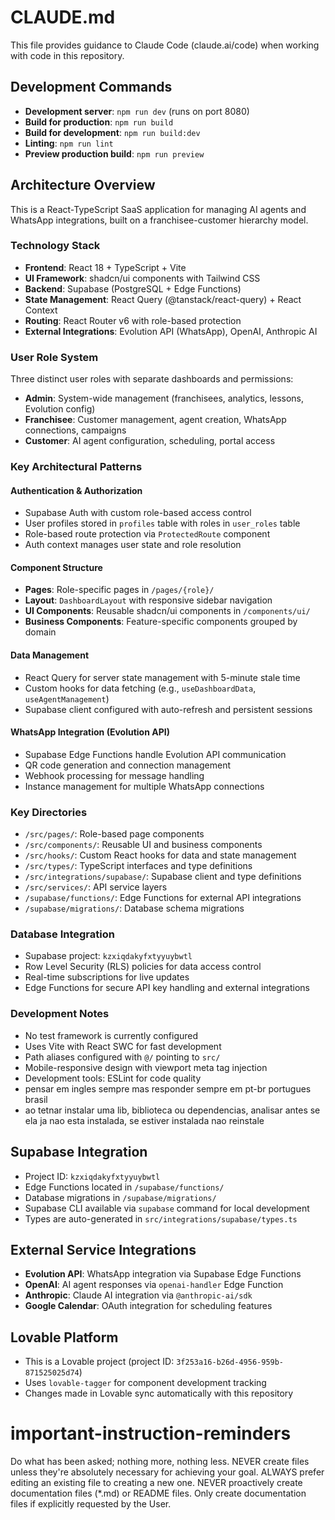 # CLAUDE.md

This file provides guidance to Claude Code (claude.ai/code) when working with code in this repository.

## Development Commands

- **Development server**: `npm run dev` (runs on port 8080)
- **Build for production**: `npm run build`
- **Build for development**: `npm run build:dev`
- **Linting**: `npm run lint`
- **Preview production build**: `npm run preview`

## Architecture Overview

This is a React-TypeScript SaaS application for managing AI agents and WhatsApp integrations, built on a franchisee-customer hierarchy model.

### Technology Stack
- **Frontend**: React 18 + TypeScript + Vite
- **UI Framework**: shadcn/ui components with Tailwind CSS
- **Backend**: Supabase (PostgreSQL + Edge Functions)
- **State Management**: React Query (@tanstack/react-query) + React Context
- **Routing**: React Router v6 with role-based protection
- **External Integrations**: Evolution API (WhatsApp), OpenAI, Anthropic AI

### User Role System
Three distinct user roles with separate dashboards and permissions:
- **Admin**: System-wide management (franchisees, analytics, lessons, Evolution config)
- **Franchisee**: Customer management, agent creation, WhatsApp connections, campaigns
- **Customer**: AI agent configuration, scheduling, portal access

### Key Architectural Patterns

#### Authentication & Authorization
- Supabase Auth with custom role-based access control
- User profiles stored in `profiles` table with roles in `user_roles` table
- Role-based route protection via `ProtectedRoute` component
- Auth context manages user state and role resolution

#### Component Structure
- **Pages**: Role-specific pages in `/pages/{role}/`
- **Layout**: `DashboardLayout` with responsive sidebar navigation
- **UI Components**: Reusable shadcn/ui components in `/components/ui/`
- **Business Components**: Feature-specific components grouped by domain

#### Data Management
- React Query for server state management with 5-minute stale time
- Custom hooks for data fetching (e.g., `useDashboardData`, `useAgentManagement`)
- Supabase client configured with auto-refresh and persistent sessions

#### WhatsApp Integration (Evolution API)
- Supabase Edge Functions handle Evolution API communication
- QR code generation and connection management
- Webhook processing for message handling
- Instance management for multiple WhatsApp connections

### Key Directories

- `/src/pages/`: Role-based page components
- `/src/components/`: Reusable UI and business components
- `/src/hooks/`: Custom React hooks for data and state management
- `/src/types/`: TypeScript interfaces and type definitions
- `/src/integrations/supabase/`: Supabase client and type definitions
- `/src/services/`: API service layers
- `/supabase/functions/`: Edge Functions for external API integrations
- `/supabase/migrations/`: Database schema migrations

### Database Integration
- Supabase project: `kzxiqdakyfxtyyuybwtl`
- Row Level Security (RLS) policies for data access control
- Real-time subscriptions for live updates
- Edge Functions for secure API key handling and external integrations

### Development Notes
- No test framework is currently configured
- Uses Vite with React SWC for fast development
- Path aliases configured with `@/` pointing to `src/`
- Mobile-responsive design with viewport meta tag injection
- Development tools: ESLint for code quality
- pensar em ingles sempre mas responder sempre em pt-br portugues brasil
- ao tetnar instalar uma lib, biblioteca ou dependencias, analisar antes se ela ja nao esta instalada, se estiver instalada nao reinstale

## Supabase Integration
- Project ID: `kzxiqdakyfxtyyuybwtl`
- Edge Functions located in `/supabase/functions/`
- Database migrations in `/supabase/migrations/`
- Supabase CLI available via `supabase` command for local development
- Types are auto-generated in `src/integrations/supabase/types.ts`

## External Service Integrations
- **Evolution API**: WhatsApp integration via Supabase Edge Functions
- **OpenAI**: AI agent responses via `openai-handler` Edge Function
- **Anthropic**: Claude AI integration via `@anthropic-ai/sdk`
- **Google Calendar**: OAuth integration for scheduling features

## Lovable Platform
- This is a Lovable project (project ID: `3f253a16-b26d-4956-959b-871525025d74`)
- Uses `lovable-tagger` for component development tracking
- Changes made in Lovable sync automatically with this repository

# important-instruction-reminders
Do what has been asked; nothing more, nothing less.
NEVER create files unless they're absolutely necessary for achieving your goal.
ALWAYS prefer editing an existing file to creating a new one.
NEVER proactively create documentation files (*.md) or README files. Only create documentation files if explicitly requested by the User.